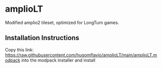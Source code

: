# amplioLT
 Modified amplio2 tileset, optimized for LongTurn games.

## Installation Instructions
Copy this link: https://raw.githubusercontent.com/hugomflavio/amplioLT/main/amplioLT.modpack
into the modpack installer and install
